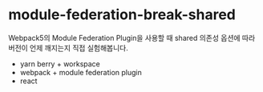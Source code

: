 # module-federation-break-shared

Webpack5의 Module Federation Plugin을 사용할 때 shared 의존성 옵션에 따라 버전이 언제 깨지는지 직접 실험해봅니다.

- yarn berry + workspace
- webpack + module federation plugin
- react
